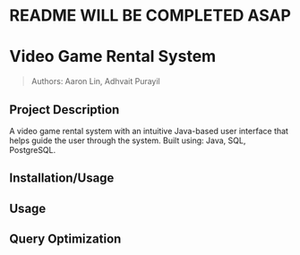 # README WILL BE COMPLETED ASAP

# Video Game Rental System

> Authors: Aaron Lin, Adhvait Purayil

## Project Description
A video game rental system with an intuitive Java-based user interface that helps guide the user through the system. Built using: Java, SQL, PostgreSQL.

## Installation/Usage

## Usage

## Query Optimization
